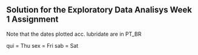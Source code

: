 ## Solution for the Exploratory Data Analisys Week 1 Assignment

Note that the dates plotted acc. lubridate are in PT_BR

qui = Thu
sex = Fri
sab = Sat
